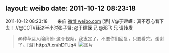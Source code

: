 layout: weibo
date: 2011-10-12 08:23:18
---
<meta name="referrer" content="no-referrer" />

2011-10-12 08:23:18  &nbsp;&nbsp;&nbsp;&nbsp;&nbsp;&nbsp; 来自 <a href="http://weibo.com/" rel="nofollow">微博 weibo.com</a>
[泪] //@于建嵘：真不忍心看下去！ //@CCTV经济半小时张子贤: @于建嵘  兄  @邓飞  兄 请转发
>  @种草达人绵绵酱: 这个视频，我发定了。不要你们回复，只要看完。谢谢了。[泪]   http://t.cn/hDTUq4 ​​​
>  ![图片](https://ww2.sinaimg.cn/large/9237da82jw1dlzwnz17ojj.jpg)
